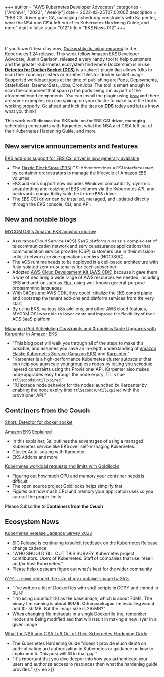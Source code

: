 +++
author = "AWS Kubernetes Developer Advocates"
categories = ["Archive", "2022", "Weekly"]
date = 2022-03-25T07:00:00Z
description = "EBS CSI driver goes GA, managing scheduling constraints with Karpenter, what the NSA and CISA left out of its Kubernetes Hardening Guide, and more"
draft = false
slug = "012"
title = "EKS News 012"
+++
<br/><br/><br/><br/>
If you haven't heard by now, [Dockershim is being removed](https://k8s.io/dockershim) in the Kubernetes 1.24 release. This week fellow Amazon EKS Developer Advocate, Justin Garrison, released a very handy tool to help customers and the greater Kubernetes ecosystem find where Dockershim is in use. [**Detector for Docker Socket (DDS)**](https://github.com/aws-containers/kubectl-detector-for-docker-socket) is a `kubectl` plugin that allows folks to scan their running clusters or manifest files for docker socket usage. Supported workload types at the time of publishing are Pods, Deployments, StatefulSets, DaemonSets, Jobs, CronJobs. The tool is smart enough to scan the component that spun up the pods being run as part of the aforementioned components. You can install the plugin using [`krew`](https://krew.sigs.k8s.io/) and there are some examples you can spin up on your cluster to make sure the tool is working properly. Go ahead and kick the tires on [**DDS**](https://github.com/aws-containers/kubectl-detector-for-docker-socket) today and let us know what you think!

This week we'll discuss the EKS add-on for EBS CSI driver, managing scheduling constraints with Karpenter, what the NSA and CISA left out of their Kubernetes Hardening Guide, and more.

## New service announcements and features

[EKS add-ons support for EBS CSI driver is now generally available](https://aws.amazon.com/about-aws/whats-new/2022/03/eks-add-ons-ebs-csi-driver-available/)

* The [Elastic Block Store (EBS)](https://aws.amazon.com/ebs/) CSI driver provides a CSI interface used by container orchestrators to manage the lifecycle of Amazon EBS volumes
* EKS add-ons support now includes Windows compatibility, dynamic snapshotting and resizing of EBS volumes via the Kubernetes API, and backwards compatibility with the in-tree EBS driver
* The EBS CSI driver can be installed, managed, and updated directly through the EKS console, CLI, and API.

## New and notable blogs

[MYCOM OSI's Amazon EKS adoption journey](https://aws.amazon.com/blogs/containers/mycom-osis-amazon-eks-adoption-journey/)

* Assurance Cloud Service (ACS) SaaS platform runs as a complex set of telecommunication network and service assurance applications that communication service provider (CSP) customers use in their mission-critical network/service operations centers (NOC/SOC)
* The ACS runtime needs to be deployed in a cell-based architecture with fully isolated zero-trust tenants for each subscriber
* Adopted [AWS Cloud Development Kit (AWS CDK)](https://aws.amazon.com/cdk/) because it gave them a way of declaring a wide range of AWS resources we needed, including EKS and add-on such as [Flux](https://github.com/aws-samples/aws-cdk-eks-fluxv2-example), using well-known general-purpose programming languages
* With GitOps and AWS CDK, they could initialize the EKS control plane and bootstrap the tenant add-ons and platform services from the very start
* By using EKS, various k8s add-ons, and other AWS cloud features, MYCOM OSI was able to lower costs and improve the flexibility of their ACS SaaS platform

[Managing Pod Scheduling Constraints and Groupless Node Upgrades with Karpenter in Amazon EKS](https://aws.amazon.com/blogs/containers/managing-pod-scheduling-constraints-and-groupless-node-upgrades-with-karpenter-in-amazon-eks/)

* "This blog post will walk you through all of the steps to make this possible, and assumes you have an in-depth understanding of [Amazon Elastic Kubernetes Service (Amazon EKS)](https://aws.amazon.com/eks/) and [Karpenter](https://karpenter.sh/)."
* "Karpenter is a high-performance Kubernetes cluster autoscaler that can help you autoscale your groupless nodes by letting you schedule layered constraints using the Provisioner API. Karpenter also makes node upgrades easy through the node expiry TTL value `ttlSecondsUntilExpired`."
* "[U]pgrade node behavior for the nodes launched by Karpenter by enabling the node expiry time `ttlSecondsUntilExpired` with the provisioner API."

## Containers from the Couch

[Short: Detector for docker socket](https://www.youtube.com/shorts/tc9CKLnAQgU)

[Amazon EKS Explained](https://youtu.be/E956xeOt050)

* In this explainer, Sai outlines the advantages of using a managed Kubernetes service like EKS over self-managing Kubernetes.
* Cluster Auto-scaling with Karpenter
* EKS Addons and more

[Kubernetes workload requests and limits with Goldilocks](https://youtu.be/DfmQWYiwFDk)

* Figuring out how much CPU and memory your container needs is difficult
* The open source project Goldilocks helps simplify that
* Figures out how much CPU and memory your application uses so you can set the proper limits

Please Subscribe to [**Containers from the Couch**](https://containersfromthecouch.com/)

## Ecosystem News

[Kubernetes Release Cadence Survey 2022](https://www.surveymonkey.com/r/k8s-cadence-2022)

* SIG Release is continuing to solicit feedback on the Kubernetes Release change cadence
* "WHO SHOULD FILL OUT THIS SURVEY: Kubernetes project contributors. Users of Kubernetes. Staff of companies that use, resell, and/or host Kubernetes."
* Please help upstream figure out what's best for the wider community

[`COPY --chmod` reduced the size of my container image by 35%](https://blog.vamc19.dev/posts/dockerfile-copy-chmod/)

* "I've written a lot of Dockerfiles with shell scripts in COPY and chmod in RUN"
* "I'm using ubuntu:21.10 as the base image, which is about 70MB. The binary I'm running is about 80MB. Other packages I'm installing would add 10-ish MB. But the image size is 267MB?"
* When changing file metadata in a single Dockerfile line, remember inodes are being modified and that will result in making a new layer in a given image

[What the NSA and CISA Left Out of Their Kubernetes Hardening Guide](https://www.tremolosecurity.com/post/what-the-nsa-and-cisa-left-out-of-their-kubernetes-hardening-guide)

* The Kubernetes Hardening Guide "doesn't provide much depth on authentication and authorization in Kubernetes or guidance on how to implement it. This post will fill in that gap."
* "It's important that you dive deeper into how you authenticate your users and authorize access to resources then what the hardening guide provides."
{{< eo >}}
